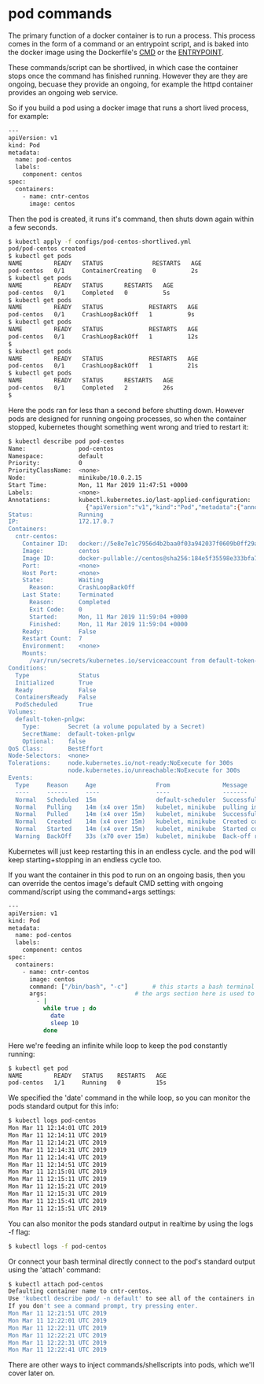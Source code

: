 # pod commands

The primary function of a docker container is to run a process. This process comes in the form of a command or an entrypoint script, and is baked into the docker image using the Dockerfile's [CMD](https://docs.docker.com/engine/reference/builder/#cmd) or the [ENTRYPOINT](https://docs.docker.com/engine/reference/builder/#entrypoint).


These commands/script can be shortlived, in which case the container stops once the command has finished running. However they are they are ongoing, becuase they provide an ongoing, for example the httpd container provides an ongoing web service.


So if you build a pod using a docker image that runs a short lived process, for example:

```bash
---
apiVersion: v1
kind: Pod
metadata:
  name: pod-centos
  labels:
    component: centos
spec: 
  containers:
    - name: cntr-centos
      image: centos
```

Then the pod is created, it runs it's command, then shuts down again within a few seconds.

```bash
$ kubectl apply -f configs/pod-centos-shortlived.yml
pod/pod-centos created
$ kubectl get pods
NAME         READY   STATUS              RESTARTS   AGE
pod-centos   0/1     ContainerCreating   0          2s
$ kubectl get pods
NAME         READY   STATUS      RESTARTS   AGE
pod-centos   0/1     Completed   0          5s
$ kubectl get pods
NAME         READY   STATUS             RESTARTS   AGE
pod-centos   0/1     CrashLoopBackOff   1          9s
$ kubectl get pods
NAME         READY   STATUS             RESTARTS   AGE
pod-centos   0/1     CrashLoopBackOff   1          12s
$ 
$ kubectl get pods
NAME         READY   STATUS             RESTARTS   AGE
pod-centos   0/1     CrashLoopBackOff   1          21s
$ kubectl get pods
NAME         READY   STATUS      RESTARTS   AGE
pod-centos   0/1     Completed   2          26s
$ 
```

Here the pods ran for less than a second before shutting down. However pods are designed for running ongoing processes, so when the container stopped, kubernetes thought something went wrong and tried to restart it:

```bash
$ kubectl describe pod pod-centos
Name:               pod-centos
Namespace:          default
Priority:           0
PriorityClassName:  <none>
Node:               minikube/10.0.2.15
Start Time:         Mon, 11 Mar 2019 11:47:51 +0000
Labels:             <none>
Annotations:        kubectl.kubernetes.io/last-applied-configuration:
                      {"apiVersion":"v1","kind":"Pod","metadata":{"annotations":{},"name":"pod-centos","namespace":"default"},"spec":{"containers":[{"image":"ce...
Status:             Running
IP:                 172.17.0.7
Containers:
  cntr-centos:
    Container ID:   docker://5e8e7e1c7956d4b2baa0f03a942037f0609b0ff29a8c5c6e5867fd4ac4e7ceab
    Image:          centos
    Image ID:       docker-pullable://centos@sha256:184e5f35598e333bfa7de10d8fb1cebb5ee4df5bc0f970bf2b1e7c7345136426
    Port:           <none>
    Host Port:      <none>
    State:          Waiting
      Reason:       CrashLoopBackOff
    Last State:     Terminated
      Reason:       Completed
      Exit Code:    0
      Started:      Mon, 11 Mar 2019 11:59:04 +0000
      Finished:     Mon, 11 Mar 2019 11:59:04 +0000
    Ready:          False
    Restart Count:  7
    Environment:    <none>
    Mounts:
      /var/run/secrets/kubernetes.io/serviceaccount from default-token-pnlgw (ro)
Conditions:
  Type              Status
  Initialized       True 
  Ready             False 
  ContainersReady   False 
  PodScheduled      True 
Volumes:
  default-token-pnlgw:
    Type:        Secret (a volume populated by a Secret)
    SecretName:  default-token-pnlgw
    Optional:    false
QoS Class:       BestEffort
Node-Selectors:  <none>
Tolerations:     node.kubernetes.io/not-ready:NoExecute for 300s
                 node.kubernetes.io/unreachable:NoExecute for 300s
Events:
  Type     Reason     Age                 From               Message
  ----     ------     ----                ----               -------
  Normal   Scheduled  15m                 default-scheduler  Successfully assigned default/pod-centos to minikube
  Normal   Pulling    14m (x4 over 15m)   kubelet, minikube  pulling image "centos"
  Normal   Pulled     14m (x4 over 15m)   kubelet, minikube  Successfully pulled image "centos"
  Normal   Created    14m (x4 over 15m)   kubelet, minikube  Created container
  Normal   Started    14m (x4 over 15m)   kubelet, minikube  Started container
  Warning  BackOff    33s (x70 over 15m)  kubelet, minikube  Back-off restarting failed container

```

Kubernetes will just keep restarting this in an endless cycle. and the pod will keep starting+stopping in an endless cycle too.

If you want the container in this pod to run on an ongoing basis, then you can override the centos image's default CMD setting with ongoing command/script using the command+args settings:

```bash
---
apiVersion: v1
kind: Pod
metadata:
  name: pod-centos
  labels:
    component: centos
spec:
  containers:
    - name: cntr-centos
      image: centos
      command: ["/bin/bash", "-c"]       # this starts a bash terminal and feeds the args content into it
      args:                         # the args section here is used to store a small shell script
        - |
          while true ; do
            date
            sleep 10
          done
```

Here we're feeding an infinite while loop to keep the pod constantly running:

```bash
$ kubectl get pod
NAME         READY   STATUS    RESTARTS   AGE
pod-centos   1/1     Running   0          15s
```

We specified the 'date' command in the while loop, so you can monitor the pods standard output for this info:

```bash
$ kubectl logs pod-centos
Mon Mar 11 12:14:01 UTC 2019
Mon Mar 11 12:14:11 UTC 2019
Mon Mar 11 12:14:21 UTC 2019
Mon Mar 11 12:14:31 UTC 2019
Mon Mar 11 12:14:41 UTC 2019
Mon Mar 11 12:14:51 UTC 2019
Mon Mar 11 12:15:01 UTC 2019
Mon Mar 11 12:15:11 UTC 2019
Mon Mar 11 12:15:21 UTC 2019
Mon Mar 11 12:15:31 UTC 2019
Mon Mar 11 12:15:41 UTC 2019
Mon Mar 11 12:15:51 UTC 2019
```

You can also monitor the pods standard output in realtime by using the logs -f flag:

```bash
$ kubectl logs -f pod-centos
```

Or connect your bash terminal directly connect to the pod's standard output using the 'attach' command:

```bash
$ kubectl attach pod-centos
Defaulting container name to cntr-centos.
Use 'kubectl describe pod/ -n default' to see all of the containers in this pod.
If you don't see a command prompt, try pressing enter.
Mon Mar 11 12:21:51 UTC 2019
Mon Mar 11 12:22:01 UTC 2019
Mon Mar 11 12:22:11 UTC 2019
Mon Mar 11 12:22:21 UTC 2019
Mon Mar 11 12:22:31 UTC 2019
Mon Mar 11 12:22:41 UTC 2019
```

There are other ways to inject commands/shellscripts into pods, which we'll cover later on.